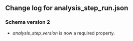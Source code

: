 ## Change log for analysis_step_run.json

### Schema version 2

* *analysis_step_version* is now a required property.

